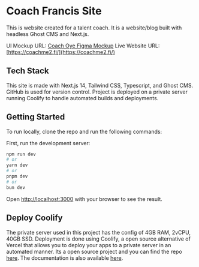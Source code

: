 # Coach Francis Site

This is website created for a talent coach. It is a website/blog built with headless Ghost CMS and Next.js.

UI Mockup URL:  [Coach Oye Figma Mockup](https://www.figma.com/proto/d9GLFXmbSAc5kH30NNcoAs/Coach-Francis?node-id=2-3&node-type=canvas&t=KpoKuwqmUcx5GElT-0&scaling=scale-down-width&content-scaling=fixed&page-id=0%3A1&starting-point-node-id=2%3A3)
Live Website URL: [https://coachme2.fi/](https://coachme2.fi/)

## Tech Stack

This site is made with Next.js 14, Tailwind CSS, Typescript, and Ghost CMS. GitHub is used for version control. Project is deployed on a private server running Coolify to handle automated builds and deployments.

## Getting Started

To run locally, clone the repo and run the following commands:

First, run the development server:

```bash
npm run dev
# or
yarn dev
# or
pnpm dev
# or
bun dev
```

Open [http://localhost:3000](http://localhost:3000) with your browser to see the result.

## Deploy Coolify

The private server used in this project has the config of 4GB RAM, 2vCPU, 40GB SSD. Deployment is done using Coolify, a open source alternative of Vercel that allows you to deploy your apps to a private server in an automated manner. Its a open source project and you can find the repo [here](https://github.com/coollabsio/coolify). The documentation is also available [here](https://coolify.io/docs/getting-started).
